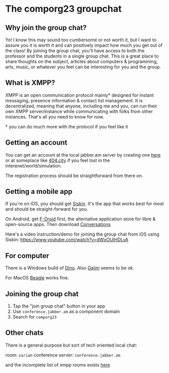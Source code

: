 # The comporg23 groupchat

## Why join the group chat?
Yo! I know this may sound too cumbersome or not worth it, but I want to assure you it is worth it and can positively impact how much you get out of the class!
By joining the group chat, you'll have access to both the professor and the students in a single group chat.
This is a great place to share thoughts on the subject, articles about computers & programming, arts, music, or whatever you feel 
can be interesting for you and the group.

## What is XMPP?
XMPP is an open communication protocol mainly* designed for instant messaging, presence information & contact list management.
It is decentralized, meaning that anyone, including me and you, can run their own XMPP server/instance while communicating with folks from other instances.
That's all you need to know for now.

\* you can do much more with the protocol if you feel like it

## Getting an account
You can get an account at the local jabber.am server by creating one [here](https://jabber.am:5281/conversejs#converse/register)
or at someplace like [404.city](https://404.city) if you feel lost in the interenet/world/simulation.

The registration process should be straightforward from there on.

## Getting a mobile app
If you're on iOS, you should get [Siskin](https://siskin.im/). It's the app that works best for most and should be straight-forward for you.

On Android, get [F-Droid](https://f-droid.org/en/) first, the alternative application store for libre & open-source apps. Then download [Conversations](https://f-droid.org/packages/eu.siacs.conversations/)

Here's a video instruction/demo for joining the group chat from iOS using Siskin: https://www.youtube.com/watch?v=dWxOUIHDLvA

## For computer

There is a Windows build of [Dino](https://github.com/LAGonauta/dino).
Also [Gajim](https://gajim.org/) seems to be ok.

For MacOS [Beagle](https://beagle.im/) works fine.

## Joining the group chat
1. Tap the "join group chat" button in your app
2. Use `conference.jabber.am` as a component domain
3. Search for `comporg23`

## Other chats

There is a general purpose but sort of tech oriented local chat:

room: `sarian`
conference server: `conference.jabber.am`

and the incomplete list of xmpp rooms exists [here](https://search.jabber.network/rooms/1)
